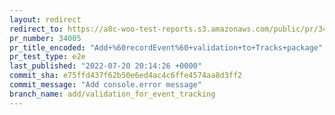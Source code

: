 ```yaml
---
layout: redirect
redirect_to: https://a8c-woo-test-reports.s3.amazonaws.com/public/pr/34005/e2e/index.html
pr_number: 34005
pr_title_encoded: "Add+%60recordEvent%60+validation+to+Tracks+package"
pr_test_type: e2e
last_published: "2022-07-20 20:14:26 +0000"
commit_sha: e75ffd437f62b50e6ed4ac4c6ffe4574aa8d3ff2
commit_message: "Add console.error message"
branch_name: add/validation_for_event_tracking
---
```

